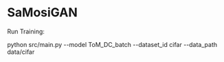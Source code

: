 # SaMosiGAN
Run Training:

python src/main.py --model ToM_DC_batch --dataset_id cifar --data_path data/cifar
